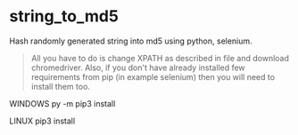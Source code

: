 # string_to_md5
Hash randomly generated string into md5 using python, selenium.

> All you have to do is change XPATH as described in file and download chromedriver.
> Also, if you don't have already installed few requirements from pip (in example selenium) then you will need to install them too.


WINDOWS py -m pip3 install <lib name>

  
LINUX pip3 install <lib name>
